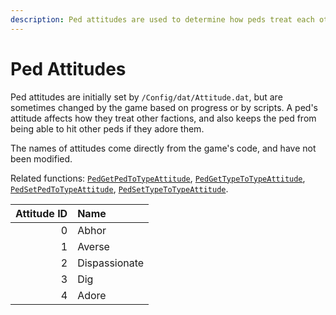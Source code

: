```yaml
---
description: Ped attitudes are used to determine how peds treat each other.
---
```


# Ped Attitudes

Ped attitudes are initially set by `/Config/dat/Attitude.dat`, but are sometimes changed by the game based on progress or by scripts. A ped's attitude affects how they treat other factions, and also keeps the ped from being able to hit other peds if they adore them.

The names of attitudes come directly from the game's code, and have not been modified.

Related functions: [`PedGetPedToTypeAttitude`](/docs/game-reference/global-functions/PedGetPedToTypeAttitude), [`PedGetTypeToTypeAttitude`](/docs/game-reference/global-functions/PedGetTypeToTypeAttitude), [`PedSetPedToTypeAttitude`](/docs/game-reference/global-functions/PedSetPedToTypeAttitude), [`PedSetTypeToTypeAttitude`](/docs/game-reference/global-functions/PedSetTypeToTypeAttitude).

| Attitude ID | Name          |
| ----------: | :------------ |
|           0 | Abhor         |
|           1 | Averse        |
|           2 | Dispassionate |
|           3 | Dig           |
|           4 | Adore         |
